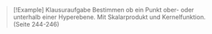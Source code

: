 
> [!Example] Klausuraufgabe
> Bestimmen ob ein Punkt ober- oder unterhalb einer Hyperebene.
> Mit Skalarprodukt und Kernelfunktion. (Seite 244-246)


